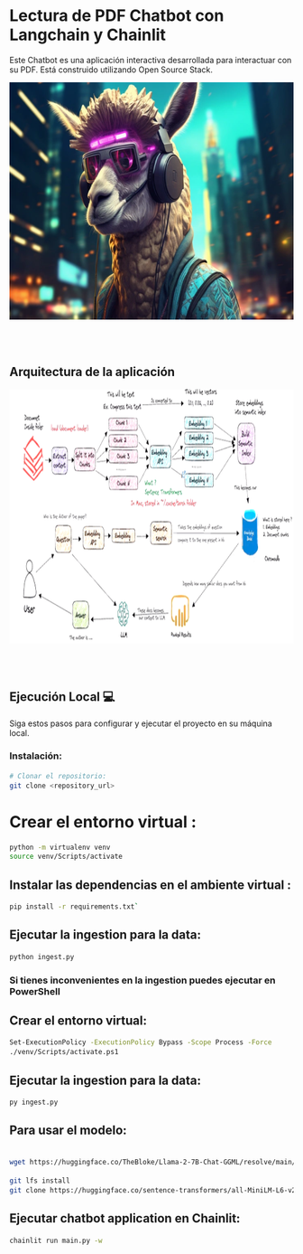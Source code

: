 # Lectura de PDF Chatbot con Langchain y Chainlit
Este Chatbot es una aplicación interactiva desarrollada para interactuar con su PDF. Está construido utilizando Open Source Stack. 

<p align=center>
<img src="src\banner.png" height = 420 weight=550>
<p>
</br></br>

## Arquitectura de la aplicación

<p align=center>
<img src="src\arq.png" height = 450 weight=250>
<p>
</br></br>

## Ejecución Local 💻

Siga estos pasos para configurar y ejecutar el proyecto en su máquina local.

### Instalación:

```bash
# Clonar el repositorio:
git clone <repository_url>
```

# Crear el entorno virtual :
```bash
python -m virtualenv venv
source venv/Scripts/activate
```


## Instalar las dependencias en el ambiente virtual :

```bash
pip install -r requirements.txt`
```

## Ejecutar la ingestion para la data:

```bash
python ingest.py
```


### Si tienes inconvenientes en la ingestion puedes ejecutar en PowerShell

## Crear el entorno virtual:
```sh
Set-ExecutionPolicy -ExecutionPolicy Bypass -Scope Process -Force 
./venv/Scripts/activate.ps1
```

## Ejecutar la ingestion para la data:

```sh
py ingest.py
```

## Para usar el modelo:
```sh

wget https://huggingface.co/TheBloke/Llama-2-7B-Chat-GGML/resolve/main/llama-2-7b-chat.ggmlv3.q4_0.bin

git lfs install
git clone https://huggingface.co/sentence-transformers/all-MiniLM-L6-v2
```

## Ejecutar chatbot application en Chainlit:
```bash
chainlit run main.py -w
```